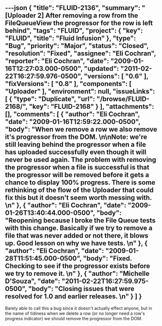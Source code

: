 ---json
{
  "title": "FLUID-2136",
  "summary": "[Uploader 2] After removing a row from the FileQueueView the progressor for the row is left behind",
  "tags": "FLUID",
  "project": {
    "key": "FLUID",
    "title": "Fluid Infusion"
  },
  "type": "Bug",
  "priority": "Major",
  "status": "Closed",
  "resolution": "Fixed",
  "assignee": "Eli Cochran",
  "reporter": "Eli Cochran",
  "date": "2009-01-16T12:27:03.000-0500",
  "updated": "2011-02-22T16:27:59.976-0500",
  "versions": [
    "0.6"
  ],
  "fixVersions": [
    "0.8"
  ],
  "components": [
    "Uploader"
  ],
  "environment": null,
  "issueLinks": [
    {
      "type": "Duplicate",
      "url": "/browse/FLUID-2168/",
      "key": "FLUID-2168"
    }
  ],
  "attachments": [],
  "comments": [
    {
      "author": "Eli Cochran",
      "date": "2009-01-16T12:59:22.000-0500",
      "body": "When we remove a row we also remove it's progressor from the DOM.&#x20;\n\nNote: we're still leaving behind the progressor when a file has uploaded successfully even though it will never be used again. The problem with removing the progressor when a file is successful is that the progressor will be removed before it gets a chance to display 100% progress. There is some rethinking of the flow of the Uploader that could fix this but it doesn't seem worth messing with.&#x20;\n"
    },
    {
      "author": "Eli Cochran",
      "date": "2009-01-26T13:40:44.000-0500",
      "body": "Reopening because I broke the File Queue tests with this change. Basically if we try to remove a file that was never added or not there, it blows up. Good lesson on why we have tests.&#x20;\n"
    },
    {
      "author": "Eli Cochran",
      "date": "2009-01-28T11:51:45.000-0500",
      "body": "Fixed. Checking to see if the progressor exists before we try to remove it.&#x20;\n"
    },
    {
      "author": "Michelle D'Souza",
      "date": "2011-02-22T16:27:59.975-0500",
      "body": "Closing issues that were resolved for 1.0 and earlier releases.&#x20;\n"
    }
  ]
}
---
Barely able to call this a bug since it doesn't actually effect anyone, but in the name of tidiness when we delete a row (or no longer need a row's progress indicator) we should remove the progressor from the DOM.&#x20;

        